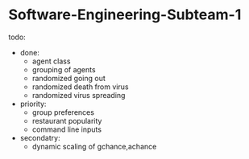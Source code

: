 # Software-Engineering-Subteam-1

todo:
  * done:  
    * agent class  
    * grouping of agents  
    * randomized going out  
    * randomized death from virus  
    * randomized virus spreading  
  * priority:  
    * group preferences  
    * restaurant popularity  
    * command line inputs  
  * secondatry:  
    * dynamic scaling of gchance,achance  
